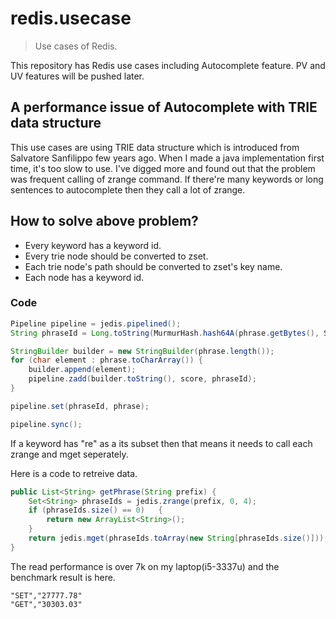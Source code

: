 redis.usecase
=============
> Use cases of Redis.

This repository has Redis use cases including Autocomplete feature. PV and UV features will be pushed later.


## A performance issue of Autocomplete with TRIE data structure

This use cases are using TRIE data structure which is introduced from Salvatore Sanfilippo few years ago. When I made a java implementation first time, it's too slow to use. I've digged more and found out that the problem was frequent calling of zrange command. If there're many keywords or long sentences to autocomplete then they call a lot of zrange.


## How to solve above problem?

 - Every keyword has a keyword id.
 - Every trie node should be converted to zset.
 - Each trie node's path should be converted to zset's key name.
 - Each node has a keyword id.


### Code
```java
Pipeline pipeline = jedis.pipelined();
String phraseId = Long.toString(MurmurHash.hash64A(phrase.getBytes(), SEED_MURMURHASH));

StringBuilder builder = new StringBuilder(phrase.length());
for (char element : phrase.toCharArray()) {
	builder.append(element);
	pipeline.zadd(builder.toString(), score, phraseId);
}

pipeline.set(phraseId, phrase);

pipeline.sync();
```

If a keyword has "re" as a its subset then that means it needs to call each zrange and mget seperately.

Here is a code to retreive data.
```java
public List<String> getPhrase(String prefix) {
	Set<String> phraseIds = jedis.zrange(prefix, 0, 4);
	if (phraseIds.size() == 0)   {
		return new ArrayList<String>();
	}
	return jedis.mget(phraseIds.toArray(new String[phraseIds.size()]));
}
```

The read performance is over 7k on my laptop(i5-3337u) and the benchmark result is here.
```
"SET","27777.78"
"GET","30303.03"
```
